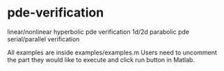 # pde-verification
linear/nonlinear hyperbolic pde verification
1d/2d parabolic pde serial/parallel verification

All examples are inside examples/examples.m 
Users need to uncomment the part they would like to execute and click run button in Matlab.

